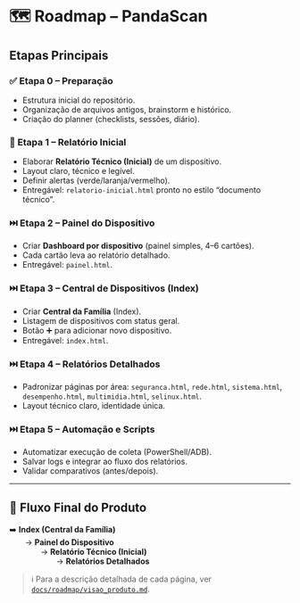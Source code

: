 # 🗺️ Roadmap – PandaScan

## Etapas Principais

### ✅ Etapa 0 – Preparação
- Estrutura inicial do repositório.
- Organização de arquivos antigos, brainstorm e histórico.
- Criação do planner (checklists, sessões, diário).

### 🚧 Etapa 1 – Relatório Inicial
- Elaborar **Relatório Técnico (Inicial)** de um dispositivo.
- Layout claro, técnico e legível.
- Definir alertas (verde/laranja/vermelho).
- Entregável: `relatorio-inicial.html` pronto no estilo “documento técnico”.

### ⏭️ Etapa 2 – Painel do Dispositivo
- Criar **Dashboard por dispositivo** (painel simples, 4–6 cartões).
- Cada cartão leva ao relatório detalhado.
- Entregável: `painel.html`.

### ⏭️ Etapa 3 – Central de Dispositivos (Index)
- Criar **Central da Família** (Index).
- Listagem de dispositivos com status geral.
- Botão ➕ para adicionar novo dispositivo.
- Entregável: `index.html`.

### ⏭️ Etapa 4 – Relatórios Detalhados
- Padronizar páginas por área: `seguranca.html`, `rede.html`, `sistema.html`, `desempenho.html`, `multimidia.html`, `selinux.html`.
- Layout técnico claro, identidade única.

### ⏭️ Etapa 5 – Automação e Scripts
- Automatizar execução de coleta (PowerShell/ADB).
- Salvar logs e integrar ao fluxo dos relatórios.
- Validar comparativos (antes/depois).

---

## 📌 Fluxo Final do Produto
➡️ **Index (Central da Família)**  
  → **Painel do Dispositivo**  
    → **Relatório Técnico (Inicial)**  
      → **Relatórios Detalhados**

> ℹ️ Para a descrição detalhada de cada página, ver [`docs/roadmap/visao_produto.md`](./visao_produto.md).
